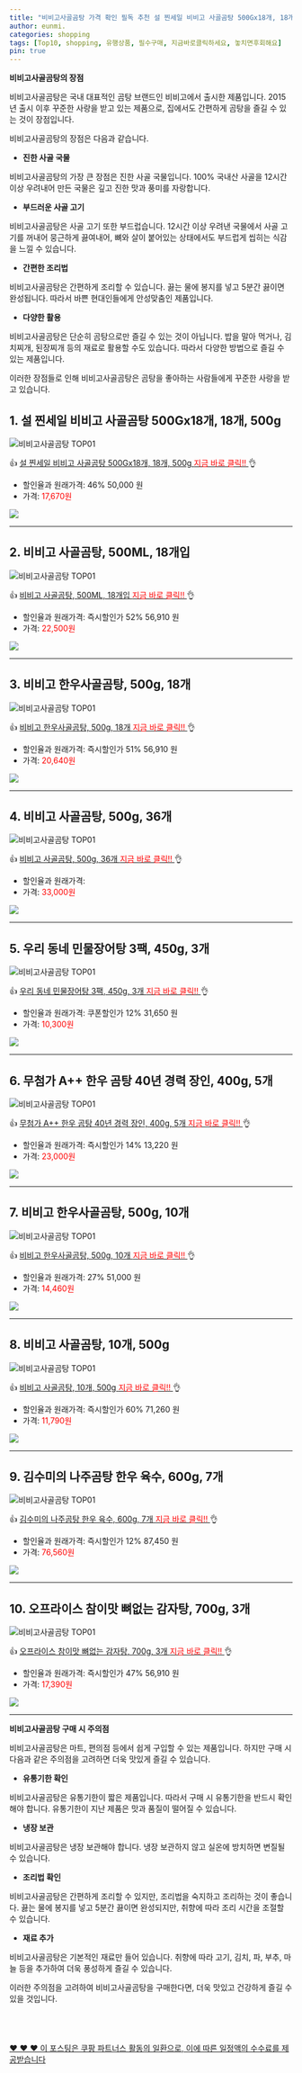 ```yaml
---
title: "비비고사골곰탕 가격 확인 필독 추천 설 찐세일 비비고 사골곰탕 500Gx18개, 18개, 500g 비교 장점 구매가이드"
author: eunmi.
categories: shopping
tags: [Top10, shopping, 유행상품, 필수구매, 지금바로클릭하세요, 놓치면후회해요]
pin: true
---
```

**비비고사골곰탕의 장점**

비비고사골곰탕은 국내 대표적인 곰탕 브랜드인 비비고에서 출시한 제품입니다. 2015년 출시 이후 꾸준한 사랑을 받고 있는 제품으로, 집에서도 간편하게 곰탕을 즐길 수 있는 것이 장점입니다.

비비고사골곰탕의 장점은 다음과 같습니다.

* **진한 사골 국물**

비비고사골곰탕의 가장 큰 장점은 진한 사골 국물입니다. 100% 국내산 사골을 12시간 이상 우려내어 만든 국물은 깊고 진한 맛과 풍미를 자랑합니다.

* **부드러운 사골 고기**

비비고사골곰탕은 사골 고기 또한 부드럽습니다. 12시간 이상 우려낸 국물에서 사골 고기를 꺼내어 뭉근하게 끓여내어, 뼈와 살이 붙어있는 상태에서도 부드럽게 씹히는 식감을 느낄 수 있습니다.

* **간편한 조리법**

비비고사골곰탕은 간편하게 조리할 수 있습니다. 끓는 물에 봉지를 넣고 5분간 끓이면 완성됩니다. 따라서 바쁜 현대인들에게 안성맞춤인 제품입니다.

* **다양한 활용**

비비고사골곰탕은 단순히 곰탕으로만 즐길 수 있는 것이 아닙니다. 밥을 말아 먹거나, 김치찌개, 된장찌개 등의 재료로 활용할 수도 있습니다. 따라서 다양한 방법으로 즐길 수 있는 제품입니다.

이러한 장점들로 인해 비비고사골곰탕은 곰탕을 좋아하는 사람들에게 꾸준한 사랑을 받고 있습니다.

   

## 1. 설 찐세일 비비고 사골곰탕 500Gx18개, 18개, 500g

![비비고사골곰탕 TOP01](https://thumbnail7.coupangcdn.com/thumbnails/remote/230x230ex/image/vendor_inventory/2e4b/dd64bb481036e016dd1abc4f3e4930e8e478e59de89b711b61cbaddcd0e3.PNG)


👍 [설 찐세일 비비고 사골곰탕 500Gx18개, 18개, 500g <font color=red> 지금 바로 클릭!! </font> ](https://link.coupang.com/re/AFFSDP?lptag=AF3617701&subid=GithubCoopas&pageKey=6889104443&traceid=V0-153&itemId=16533497448&vendorItemId=87687687235) 👌 


- 할인율과 원래가격: 46%  50,000   원
- 가격: <span style='color:red'>17,670원</span>

[![](/discount_price.png)](https://link.coupang.com/re/AFFSDP?lptag=AF3617701&subid=GithubCoopas&pageKey=6889104443&traceid=V0-153&itemId=16533497448&vendorItemId=87687687235)

---


   

## 2. 비비고 사골곰탕, 500ML, 18개입

![비비고사골곰탕 TOP01](https://thumbnail9.coupangcdn.com/thumbnails/remote/230x230ex/image/vendor_inventory/1979/152b4aa3388c881c06c117108fea494651c25538d052918f90cc834103f6.JPG)


👍 [비비고 사골곰탕, 500ML, 18개입 <font color=red> 지금 바로 클릭!! </font> ](https://link.coupang.com/re/AFFSDP?lptag=AF3617701&subid=GithubCoopas&pageKey=7709049673&traceid=V0-153&itemId=20659816378&vendorItemId=84675132567) 👌 


- 할인율과 원래가격: 즉시할인가 52%  56,910   원
- 가격: <span style='color:red'>22,500원</span>

[![](/discount_price.png)](https://link.coupang.com/re/AFFSDP?lptag=AF3617701&subid=GithubCoopas&pageKey=7709049673&traceid=V0-153&itemId=20659816378&vendorItemId=84675132567)

---


   

## 3. 비비고 한우사골곰탕, 500g, 18개

![비비고사골곰탕 TOP01](https://thumbnail9.coupangcdn.com/thumbnails/remote/230x230ex/image/vendor_inventory/0987/76df70c3cd9d5fbbcdff1685fb320918c72a4e785fdd0b44235a0db0a909.jpg)


👍 [비비고 한우사골곰탕, 500g, 18개 <font color=red> 지금 바로 클릭!! </font> ](https://link.coupang.com/re/AFFSDP?lptag=AF3617701&subid=GithubCoopas&pageKey=6713252913&traceid=V0-153&itemId=17195585523&vendorItemId=84080607683) 👌 


- 할인율과 원래가격: 즉시할인가 51%  56,910   원
- 가격: <span style='color:red'>20,640원</span>

[![](/discount_price.png)](https://link.coupang.com/re/AFFSDP?lptag=AF3617701&subid=GithubCoopas&pageKey=6713252913&traceid=V0-153&itemId=17195585523&vendorItemId=84080607683)

---


   

## 4. 비비고 사골곰탕, 500g, 36개

![비비고사골곰탕 TOP01](https://thumbnail9.coupangcdn.com/thumbnails/remote/230x230ex/image/vendor_inventory/4d26/9b11fb043ead59d5e67c883683563703f279fa8383d615dbce912d566d21.jpg)


👍 [비비고 사골곰탕, 500g, 36개 <font color=red> 지금 바로 클릭!! </font> ](https://link.coupang.com/re/AFFSDP?lptag=AF3617701&subid=GithubCoopas&pageKey=7527803282&traceid=V0-153&itemId=3902692251&vendorItemId=80950841653) 👌 


- 할인율과 원래가격: 
- 가격: <span style='color:red'>33,000원</span>

[![](/discount_price.png)](https://link.coupang.com/re/AFFSDP?lptag=AF3617701&subid=GithubCoopas&pageKey=7527803282&traceid=V0-153&itemId=3902692251&vendorItemId=80950841653)

---


   

## 5. 우리 동네 민물장어탕 3팩, 450g, 3개

![비비고사골곰탕 TOP01](https://thumbnail8.coupangcdn.com/thumbnails/remote/230x230ex/image/vendor_inventory/0bd3/b78677ce37be90090b346a5a4c7363d85b1d21bda42032ea36ba6eeb99b4.jpg)


👍 [우리 동네 민물장어탕 3팩, 450g, 3개 <font color=red> 지금 바로 클릭!! </font> ](https://link.coupang.com/re/AFFSDP?lptag=AF3617701&subid=GithubCoopas&pageKey=7310793300&traceid=V0-153&itemId=18728613148&vendorItemId=85861233359) 👌 


- 할인율과 원래가격: 쿠폰할인가 12%  31,650   원
- 가격: <span style='color:red'>10,300원</span>

[![](/discount_price.png)](https://link.coupang.com/re/AFFSDP?lptag=AF3617701&subid=GithubCoopas&pageKey=7310793300&traceid=V0-153&itemId=18728613148&vendorItemId=85861233359)

---


   

## 6. 무첨가 A++ 한우 곰탕 40년 경력 장인, 400g, 5개

![비비고사골곰탕 TOP01](https://thumbnail10.coupangcdn.com/thumbnails/remote/230x230ex/image/vendor_inventory/fb5d/d8a8a6f936d4d1379e3db5626ddf7cd7f936a01ea764a08e34cbbe2ed454.png)


👍 [무첨가 A++ 한우 곰탕 40년 경력 장인, 400g, 5개 <font color=red> 지금 바로 클릭!! </font> ](https://link.coupang.com/re/AFFSDP?lptag=AF3617701&subid=GithubCoopas&pageKey=6990825636&traceid=V0-153&itemId=17109512413&vendorItemId=84283209512) 👌 


- 할인율과 원래가격: 즉시할인가 14%  13,220   원
- 가격: <span style='color:red'>23,000원</span>

[![](/discount_price.png)](https://link.coupang.com/re/AFFSDP?lptag=AF3617701&subid=GithubCoopas&pageKey=6990825636&traceid=V0-153&itemId=17109512413&vendorItemId=84283209512)

---


   

## 7. 비비고 한우사골곰탕, 500g, 10개

![비비고사골곰탕 TOP01](https://thumbnail10.coupangcdn.com/thumbnails/remote/230x230ex/image/vendor_inventory/b0a1/3b2a74ac279519ec24bd036e4345a3f82b40ad4aae4dd5c5a2625d4754f8.jpg)


👍 [비비고 한우사골곰탕, 500g, 10개 <font color=red> 지금 바로 클릭!! </font> ](https://link.coupang.com/re/AFFSDP?lptag=AF3617701&subid=GithubCoopas&pageKey=6713252913&traceid=V0-153&itemId=15230042165&vendorItemId=83887112728) 👌 


- 할인율과 원래가격: 27%  51,000   원
- 가격: <span style='color:red'>14,460원</span>

[![](/discount_price.png)](https://link.coupang.com/re/AFFSDP?lptag=AF3617701&subid=GithubCoopas&pageKey=6713252913&traceid=V0-153&itemId=15230042165&vendorItemId=83887112728)

---


   

## 8. 비비고 사골곰탕, 10개, 500g

![비비고사골곰탕 TOP01](https://thumbnail10.coupangcdn.com/thumbnails/remote/230x230ex/image/vendor_inventory/7439/e2917c9c757c53b4322db1ffa37b87b3b8ba30c7bad2208b13e0a580ab32.png)


👍 [비비고 사골곰탕, 10개, 500g <font color=red> 지금 바로 클릭!! </font> ](https://link.coupang.com/re/AFFSDP?lptag=AF3617701&subid=GithubCoopas&pageKey=7017327678&traceid=V0-153&itemId=17267802954&vendorItemId=87061049852) 👌 


- 할인율과 원래가격: 즉시할인가 60%  71,260   원
- 가격: <span style='color:red'>11,790원</span>

[![](/discount_price.png)](https://link.coupang.com/re/AFFSDP?lptag=AF3617701&subid=GithubCoopas&pageKey=7017327678&traceid=V0-153&itemId=17267802954&vendorItemId=87061049852)

---


   

## 9. 김수미의 나주곰탕 한우 육수, 600g, 7개

![비비고사골곰탕 TOP01](https://thumbnail7.coupangcdn.com/thumbnails/remote/230x230ex/image/vendor_inventory/9853/82d127a07e8157e741c7be9ad857b575c99cb8a475c0cfc24be8bea01565.png)


👍 [김수미의 나주곰탕 한우 육수, 600g, 7개 <font color=red> 지금 바로 클릭!! </font> ](https://link.coupang.com/re/AFFSDP?lptag=AF3617701&subid=GithubCoopas&pageKey=7243396152&traceid=V0-153&itemId=18409497043&vendorItemId=85072809895) 👌 


- 할인율과 원래가격: 즉시할인가 12%  87,450   원
- 가격: <span style='color:red'>76,560원</span>

[![](/discount_price.png)](https://link.coupang.com/re/AFFSDP?lptag=AF3617701&subid=GithubCoopas&pageKey=7243396152&traceid=V0-153&itemId=18409497043&vendorItemId=85072809895)

---


   

## 10. 오프라이스 참이맛 뼈없는 감자탕, 700g, 3개

![비비고사골곰탕 TOP01](https://thumbnail6.coupangcdn.com/thumbnails/remote/230x230ex/image/vendor_inventory/4752/efc9c039601ba54f643423d6de0ce4c2035bad0195e681268f4fbe77ecc3.jpg)


👍 [오프라이스 참이맛 뼈없는 감자탕, 700g, 3개 <font color=red> 지금 바로 클릭!! </font> ](https://link.coupang.com/re/AFFSDP?lptag=AF3617701&subid=GithubCoopas&pageKey=6931963329&traceid=V0-153&itemId=20343805326&vendorItemId=87636375016) 👌 


- 할인율과 원래가격: 즉시할인가 47%  56,910   원
- 가격: <span style='color:red'>17,390원</span>

[![](/discount_price.png)](https://link.coupang.com/re/AFFSDP?lptag=AF3617701&subid=GithubCoopas&pageKey=6931963329&traceid=V0-153&itemId=20343805326&vendorItemId=87636375016)

---
**비비고사골곰탕 구매 시 주의점**

비비고사골곰탕은 마트, 편의점 등에서 쉽게 구입할 수 있는 제품입니다. 하지만 구매 시 다음과 같은 주의점을 고려하면 더욱 맛있게 즐길 수 있습니다.

* **유통기한 확인**

비비고사골곰탕은 유통기한이 짧은 제품입니다. 따라서 구매 시 유통기한을 반드시 확인해야 합니다. 유통기한이 지난 제품은 맛과 품질이 떨어질 수 있습니다.

* **냉장 보관**

비비고사골곰탕은 냉장 보관해야 합니다. 냉장 보관하지 않고 실온에 방치하면 변질될 수 있습니다.

* **조리법 확인**

비비고사골곰탕은 간편하게 조리할 수 있지만, 조리법을 숙지하고 조리하는 것이 좋습니다. 끓는 물에 봉지를 넣고 5분간 끓이면 완성되지만, 취향에 따라 조리 시간을 조절할 수 있습니다.

* **재료 추가**

비비고사골곰탕은 기본적인 재료만 들어 있습니다. 취향에 따라 고기, 김치, 파, 부추, 마늘 등을 추가하여 더욱 풍성하게 즐길 수 있습니다.

이러한 주의점을 고려하여 비비고사골곰탕을 구매한다면, 더욱 맛있고 건강하게 즐길 수 있을 것입니다.<br><br><br><br><br> [ ❤ ❤ ❤ 이 포스팅은 쿠팡 파트너스 활동의 일환으로, 이에 따른 일정액의 수수료를 제공받습니다](https://link.coupang.com/a/bcEFyh)